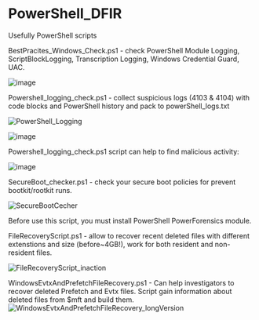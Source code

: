 # PowerShell_DFIR
Usefully PowerShell scripts

BestPracites_Windows_Check.ps1 - check PowerShell Module Logging, ScriptBlockLogging, Transcription Logging, Windows Credential Guard, UAC.

![image](https://user-images.githubusercontent.com/97513066/158873772-fe15ba30-e37d-4028-aafd-0cbf82889ce2.png)

Powershell_logging_check.ps1 - collect suspicious logs (4103 & 4104) with code blocks and PowerShell history and pack to powerShell_logs.txt

![PowerShell_Logging](https://user-images.githubusercontent.com/97513066/158879999-01ff7e75-9104-4cf2-90fb-efc6784b0fd1.gif)

![image](https://user-images.githubusercontent.com/97513066/158874988-655cd371-21da-416c-958e-333daa5624c8.png)

Powershell_logging_check.ps1 script can help to find malicious activity:

![image](https://user-images.githubusercontent.com/97513066/158875137-60a7413c-fb80-4b08-85eb-ef93a34f0901.png)

SecureBoot_checker.ps1 - check your secure boot policies for prevent bootkit/rootkit runs.

![SecureBootCecher](https://user-images.githubusercontent.com/97513066/158877701-2e075c29-297e-40ee-899c-d6f0aa0f4a3c.JPG)

Before use this script, you must install PowerShell PowerForensics module.

FileRecoveryScript.ps1 - allow to recover recent deleted files with different extenstions and size (before~4GB!), work for both resident and non-resident files.

![FileRecoveryScript_inaction](https://user-images.githubusercontent.com/97513066/160291854-8efe7705-27be-49f8-bae7-59e6b0fa702d.gif)

WindowsEvtxAndPrefetchFileRecovery.ps1 - Can help investigators to recover deleted Prefetch and Evtx files. Script gain information about deleted files from $mft and build them.
![WindowsEvtxAndPrefetchFileRecovery_longVersion](https://user-images.githubusercontent.com/97513066/177014770-9520ffc7-8c47-4363-8e1e-c88f7259a9c0.gif)
